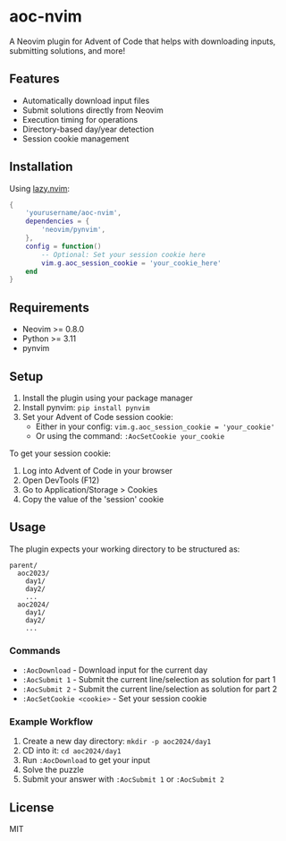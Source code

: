 # aoc-nvim

A Neovim plugin for Advent of Code that helps with downloading inputs, submitting solutions, and more!

## Features

- Automatically download input files
- Submit solutions directly from Neovim
- Execution timing for operations
- Directory-based day/year detection
- Session cookie management

## Installation

Using [lazy.nvim](https://github.com/folke/lazy.nvim):

```lua
{
    'yourusername/aoc-nvim',
    dependencies = {
        'neovim/pynvim',
    },
    config = function()
        -- Optional: Set your session cookie here
        vim.g.aoc_session_cookie = 'your_cookie_here'
    end
}
```

## Requirements

- Neovim >= 0.8.0
- Python >= 3.11
- pynvim

## Setup

1. Install the plugin using your package manager
2. Install pynvim: `pip install pynvim`
3. Set your Advent of Code session cookie:
   - Either in your config: `vim.g.aoc_session_cookie = 'your_cookie'`
   - Or using the command: `:AocSetCookie your_cookie`

To get your session cookie:

1. Log into Advent of Code in your browser
2. Open DevTools (F12)
3. Go to Application/Storage > Cookies
4. Copy the value of the 'session' cookie

## Usage

The plugin expects your working directory to be structured as:

```shell
parent/
  aoc2023/
    day1/
    day2/
    ...
  aoc2024/
    day1/
    day2/
    ...
```

### Commands

- `:AocDownload` - Download input for the current day
- `:AocSubmit 1` - Submit the current line/selection as solution for part 1
- `:AocSubmit 2` - Submit the current line/selection as solution for part 2
- `:AocSetCookie <cookie>` - Set your session cookie

### Example Workflow

1. Create a new day directory: `mkdir -p aoc2024/day1`
2. CD into it: `cd aoc2024/day1`
3. Run `:AocDownload` to get your input
4. Solve the puzzle
5. Submit your answer with `:AocSubmit 1` or `:AocSubmit 2`

## License

MIT
